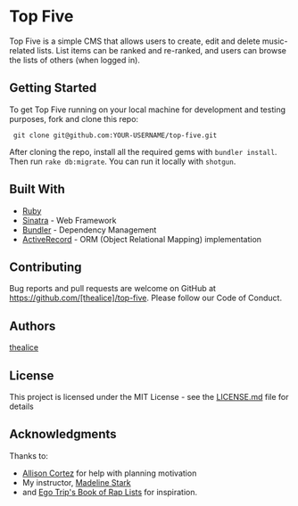 # Top Five

Top Five is a simple CMS that allows users to create, edit and delete music-related lists. List items can be ranked and re-ranked, and users can browse the lists of others (when logged in).

## Getting Started

To get Top Five running on your local machine for development and testing purposes, fork and clone this repo:

 ```
  git clone git@github.com:YOUR-USERNAME/top-five.git

```
 After cloning the repo, install all the required gems with `bundler install`.
 Then run `rake db:migrate`.
 You can run it locally with `shotgun`.

## Built With

* [Ruby](https://www.ruby-lang.org/)
* [Sinatra](http://sinatrarb.com/) - Web Framework
* [Bundler](https://bundler.io/) - Dependency Management
* [ActiveRecord](https://rometools.github.io/rome/) - ORM (Object Relational Mapping) implementation

## Contributing

Bug reports and pull requests are welcome on GitHub at https://github.com/[thealice]/top-five. Please follow our Code of Conduct.

## Authors

[thealice](https://github.com/thealice)

## License

This project is licensed under the MIT License - see the [LICENSE.md](LICENSE.md) file for details

## Acknowledgments

Thanks to: 
* [Allison Cortez](https://github.com/allisoncortez) for help with planning motivation
* My instructor, [Madeline Stark](https://github.com/Madeline-Stark)
* and [Ego Trip's Book of Rap Lists](https://www.indiebound.org/book/9780312242985) for inspiration.
